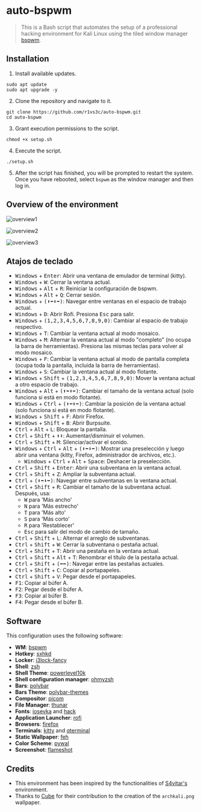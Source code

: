 # auto-bspwm
> This is a Bash script that automates the setup of a professional hacking environment for Kali Linux using the tiled window manager [bspwm](https://github.com/baskerville/bspwm).

## Installation
1. Install available updates.

```shell
sudo apt update
sudo apt upgrade -y
```

2. Clone the repository and navigate to it.

```shell
git clone https://github.com/r1vs3c/auto-bspwm.git
cd auto-bspwm
```

3. Grant execution permissions to the script.

```shell
chmod +x setup.sh
```

4. Execute the script.

```shell
./setup.sh
```

5. After the script has finished, you will be prompted to restart the system. Once you have rebooted, select `bspwm` as the window manager and then log in.

## Overview of the environment
![overview1](/assets/overview1.png "overview1")

![overview2](/assets/overview2.png "overview2")

![overview3](/assets/overview3.png "overview3")


## Atajos de teclado
- <kbd>Windows</kbd> + <kbd>Enter</kbd>: Abrir una ventana de emulador de terminal (kitty).
- <kbd>Windows</kbd> + <kbd>W</kbd>: Cerrar la ventana actual.
- <kbd>Windows</kbd> + <kbd>Alt</kbd> + <kbd>R</kbd>: Reiniciar la configuración de bspwm.
- <kbd>Windows</kbd> + <kbd>Alt</kbd> + <kbd>Q</kbd>: Cerrar sesión.
- <kbd>Windows</kbd> + <kbd>(⬆⬅⬇➡)</kbd>: Navegar entre ventanas en el espacio de trabajo actual.
- <kbd>Windows</kbd> + <kbd>D</kbd>: Abrir Rofi. Presiona <kbd>Esc</kbd> para salir.
- <kbd>Windows</kbd> + <kbd>(1,2,3,4,5,6,7,8,9,0)</kbd>: Cambiar al espacio de trabajo respectivo.
- <kbd>Windows</kbd> + <kbd>T</kbd>: Cambiar la ventana actual al modo mosaico.
- <kbd>Windows</kbd> + <kbd>M</kbd>: Alternar la ventana actual al modo "completo" (no ocupa la barra de herramientas). Presiona las mismas teclas para volver al modo mosaico.
- <kbd>Windows</kbd> + <kbd>F</kbd>: Cambiar la ventana actual al modo de pantalla completa (ocupa toda la pantalla, incluida la barra de herramientas).
- <kbd>Windows</kbd> + <kbd>S</kbd>: Cambiar la ventana actual al modo flotante.
- <kbd>Windows</kbd> + <kbd>Shift</kbd> + <kbd>(1,2,3,4,5,6,7,8,9,0)</kbd>: Mover la ventana actual a otro espacio de trabajo.
- <kbd>Windows</kbd> + <kbd>Alt</kbd> + <kbd>(⬆⬅⬇➡)</kbd>: Cambiar el tamaño de la ventana actual (solo funciona si está en modo flotante).
- <kbd>Windows</kbd> + <kbd>Ctrl</kbd> + <kbd>(⬆⬅⬆➡)</kbd>: Cambiar la posición de la ventana actual (solo funciona si está en modo flotante).
- <kbd>Windows</kbd> + <kbd>Shift</kbd> + <kbd>F</kbd>: Abrir Firefox.
- <kbd>Windows</kbd> + <kbd>Shift</kbd> + <kbd>B</kbd>: Abrir Burpsuite.
- <kbd>Ctrl</kbd> + <kbd>Alt</kbd> + <kbd>L</kbd>: Bloquear la pantalla.
- <kbd>Ctrl</kbd> + <kbd>Shift</kbd> + <kbd>⬆⬇</kbd>: Aumentar/disminuir el volumen.
- <kbd>Ctrl</kbd> + <kbd>Shift</kbd> + <kbd>M</kbd>: Silenciar/activar el sonido.
- <kbd>Windows</kbd> + <kbd>Ctrl</kbd> + <kbd>Alt</kbd> + <kbd>(⬆⬅⬇➡)</kbd>: Mostrar una preselección y luego abrir una ventana (kitty, Firefox, administrador de archivos, etc.).
   - <kbd>Windows</kbd> + <kbd>Ctrl</kbd> + <kbd>Alt</kbd> + <kbd>Space</kbd>: Deshacer la preselección.
- <kbd>Ctrl</kbd> + <kbd>Shift</kbd> + <kbd>Enter</kbd>: Abrir una subventana en la ventana actual.
- <kbd>Ctrl</kbd> + <kbd>Shift</kbd> + <kbd>Z</kbd>: Ampliar la subventana actual.
- <kbd>Ctrl</kbd> + <kbd>(⬆⬅⬇➡)</kbd>: Navegar entre subventanas en la ventana actual.
- <kbd>Ctrl</kbd> + <kbd>Shift</kbd> + <kbd>R</kbd>: Cambiar el tamaño de la subventana actual. Después, usa:
   - <kbd>W</kbd> para 'Más ancho'
   - <kbd>N</kbd> para 'Más estrecho'
   - <kbd>T</kbd> para 'Más alto'
   - <kbd>S</kbd> para 'Más corto'
   - <kbd>R</kbd> para 'Restablecer'
   - <kbd>Esc</kbd> para salir del modo de cambio de tamaño.
- <kbd>Ctrl</kbd> + <kbd>Shift</kbd> + <kbd>L</kbd>: Alternar el arreglo de subventanas.
- <kbd>Ctrl</kbd> + <kbd>Shift</kbd> + <kbd>W</kbd>: Cerrar la subventana o pestaña actual.
- <kbd>Ctrl</kbd> + <kbd>Shift</kbd> + <kbd>T</kbd>: Abrir una pestaña en la ventana actual.
- <kbd>Ctrl</kbd> + <kbd>Shift</kbd> + <kbd>Alt</kbd> + <kbd>T</kbd>: Renombrar el título de la pestaña actual.
- <kbd>Ctrl</kbd> + <kbd>Shift</kbd> + <kbd>(⬅➡)</kbd>: Navegar entre las pestañas actuales.
- <kbd>Ctrl</kbd> + <kbd>Shift</kbd> + <kbd>C</kbd>: Copiar al portapapeles.
- <kbd>Ctrl</kbd> + <kbd>Shift</kbd> + <kbd>V</kbd>: Pegar desde el portapapeles.
- <kbd>F1</kbd>: Copiar al búfer A.
- <kbd>F2</kbd>: Pegar desde el búfer A.
- <kbd>F3</kbd>: Copiar al búfer B.
- <kbd>F4</kbd>: Pegar desde el búfer B.

    
## Software
This configuration uses the following software:
- **WM**: [bspwm](https://github.com/baskerville/bspwm)
- **Hotkey**: [sxhkd](https://github.com/baskerville/sxhkd)
- **Locker**: [i3lock-fancy](https://github.com/meskarune/i3lock-fancy)
- **Shell**: [zsh](https://www.zsh.org/)
- **Shell Theme**: [powerlevel10k](https://github.com/romkatv/powerlevel10k)
- **Shell configuration manager**: [ohmyzsh](https://github.com/ohmyzsh/ohmyzsh)
- **Bars**: [polybar](https://github.com/polybar/polybar)
- **Bars Theme**: [polybar-themes](https://github.com/adi1090x/polybar-themes)
- **Compositor**: [picom](https://github.com/yshui/picom)
- **File Manager**: [thunar](https://docs.xfce.org/xfce/thunar/start)
- **Fonts**: [iosevka](https://github.com/ryanoasis/nerd-fonts/tree/master/patched-fonts/Iosevka) and [hack](https://github.com/ryanoasis/nerd-fonts/tree/master/patched-fonts/Hack)
- **Application Launcher**: [rofi](https://github.com/davatorium/rofi)
- **Browsers**: [firefox](https://www.mozilla.org/en-US/firefox/new/)
- **Terminals**: [kitty](https://sw.kovidgoyal.net/kitty/) and [qterminal](https://github.com/lxqt/qterminal)
- **Static Wallpaper**: [feh](https://github.com/derf/feh)
- **Color Scheme**: [pywal](https://github.com/dylanaraps/pywal)
- **Screenshot**: [flameshot](https://flameshot.org/)

## Credits
- This environment has been inspired by the functionalities of [S4vitar's](https://github.com/s4vitar) environment.
- Thanks to [Cube](https://github.com/ZLCube) for their contribution to the creation of the `archkali.png` wallpaper.
